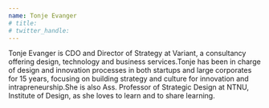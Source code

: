 ```yaml
---
name: Tonje Evanger
# title: 
# twitter_handle: 
---
```

Tonje Evanger is CDO and Director of Strategy at Variant, a consultancy offering design, technology and business services.Tonje has been in charge of design and innovation processes in both startups and large corporates for 15 years, focusing on building strategy and culture for innovation and intrapreneurship.She is also Ass. Professor of Strategic Design at NTNU, Institute of Design, as she loves to learn and to share learning.
